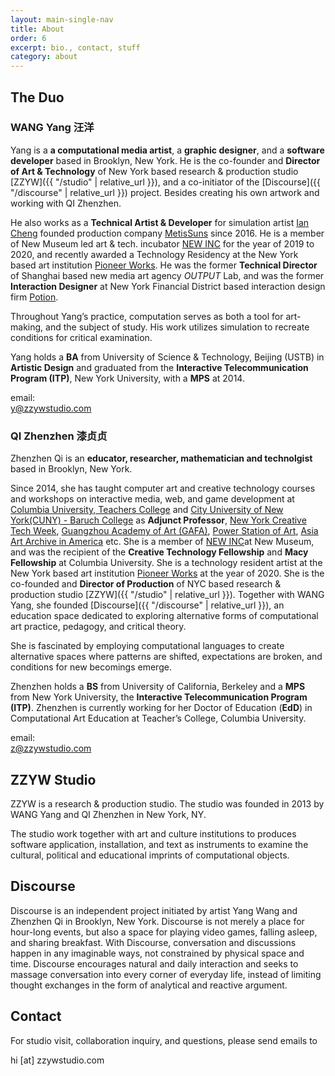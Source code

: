 ```yaml
---
layout: main-single-nav
title: About
order: 6
excerpt: bio., contact, stuff
category: about
---
```


## The Duo

### WANG Yang 汪洋

Yang is a **a computational media artist**, a **graphic designer**, and a **software developer** based in Brooklyn, New York. He is the co-founder and **Director of Art & Technology** of New York based research & production studio [ZZYW]({{ "/studio" | relative_url }}), and a co-initiator of the [Discourse]({{ "/discourse" | relative_url }}) project. Besides creating his own artwork and working with QI Zhenzhen.

He also works as a **Technical Artist & Developer** for simulation artist [Ian Cheng](http://iancheng.com/) founded production company [MetisSuns](http://metissuns.com/) since 2016. He is a member of New Museum led art & tech. incubator [NEW INC](https://www.newinc.org/) for the year of 2019 to 2020, and recently awarded a Technology Residency at the New York based art institution [Pioneer Works](https://pioneerworks.org/technology/). He was the former **Technical Director** of Shanghai based new media art agency *OUTPUT* Lab, and was the former **Interaction Designer** at New York Financial District based interaction design firm [Potion](https://www.potiondesign.com/).

Throughout Yang’s practice, computation serves as both a tool for art-making, and the subject of study. His work utilizes simulation to recreate conditions for critical examination.

Yang holds a **BA** from University of Science & Technology, Beijing (USTB) in **Artistic Design** and graduated from the **Interactive Telecommunication Program (ITP)**, New York University, with a **MPS** at 2014.

email:      
y@zzywstudio.com


### QI Zhenzhen 漆贞贞

Zhenzhen Qi is an **educator, researcher, mathematician and technolgist** based in Brooklyn, New York.

Since 2014, she has taught computer art and creative technology courses and workshops on interactive media, web, and game development at [Columbia University, Teachers College](https://www.tc.columbia.edu/) and [City University of New York(CUNY) - Baruch College](https://www.baruch.cuny.edu/wsas/academics/performing_arts/index.htm) as **Adjunct Professor**, [New York Creative Tech Week](http://creativetechweek.nyc/), [Guangzhou Academy of Art (GAFA)](https://www.wikiwand.com/en/Guangzhou_Academy_of_Fine_Arts), [Power Station of Art](http://powerstationofart.com/en/), [Asia Art Archive in America](http://www.aaa-a.org/) etc. She is a member of [NEW INC](https://www.newinc.org/)at New Museum, and was the recipient of the **Creative Technology Fellowship** and **Macy Fellowship** at Columbia University. She is a technology resident artist at the New York based art institution [Pioneer Works](https://pioneerworks.org/technology/) at the year of 2020. She is the co-founded and **Director of Production** of NYC based research & production studio [ZZYW]({{ "/studio" | relative_url }}). Together with WANG Yang, she founded [Discourse]({{ "/discourse" | relative_url }}), an education space dedicated to exploring alternative forms of computational art practice, pedagogy, and critical theory.

She is fascinated by employing computational languages to create alternative spaces where patterns are shifted, expectations are broken, and conditions for new becomings emerge.

Zhenzhen holds a **BS** from University of California, Berkeley and a **MPS** from New York University, the **Interactive Telecommunication Program (ITP)**. Zhenzhen is currently working for her Doctor of Education (**EdD**) in Computational Art Education at Teacher’s College, Columbia University.

email:      
z@zzywstudio.com



<!-- ### Exhibitions of WANG & QI


#### Group Exhibition

- 11/2019: ThingThingThing, The Creativity Machine @ National Museum of China, Beijing, China
- 11/2018 -> 03/2019: ThingThingThing “Bad Code” @ Power Station of Art (上海当代艺术博物馆), Shanghai, China
- 06/2018: ThingThingThing “On Collaboration” @ Macy Art Gallery, Teachers College, Columbia University, New York, NY, US
- 06/2018: PRISM “.Zip Season 2” @ 3LD Art & Technology Center, New York, NY , US
- 03/2018: The Creativity Machine “New Texture” @ Czong Institute for Contemporary Art Museum, South Korea
- 03/2018: The Black Box, Another Internet “Refest 2.0” @ La Mama Galleria, New York, NY, US
- 02/2018: TV Man “UNCOMPRESSED” @ 3LD Art & Technology Center, New York, NY, US
- 09/2017: The Mind Ocean, The Black Box, “Selfie” @ CultureHub, New York, NY, US
- 05/2016: The Mind Ocean, “Calm Before/After the Storm” @ BHQFU Gallery, Brooklyn, NY, US
- 08/2015: Zero “Governor’s Island Art Fair” @ Governor’s Island, New York, NY, US

#### Solo Exhibition

- 06/2016: LENNA @ Chinatown Soup, New York, NY, US
- 07/2016: The Mind Ocean, The Black Box, Sukhavati, Book of Happiness @ FL:EX Gallery, Shanghai, China
- 05/2015: The Introspection Game @ Laboratory Gallery, Spokane, WA, US -->



## ZZYW Studio

ZZYW is a research & production studio. The studio was founded in 2013 by WANG Yang and QI Zhenzhen in New York, NY.

The studio work together with art and culture institutions to produces software application, installation, and text as instruments to examine the cultural, political and educational imprints of computational objects.

## Discourse

Discourse is an independent project initiated by artist Yang Wang and Zhenzhen Qi in Brooklyn, New York. Discourse is not merely a place for hour-long events, but also a space for playing video games, falling asleep, and sharing breakfast. With Discourse, conversation and discussions happen in any imaginable ways, not constrained by physical space and time. Discourse encourages natural and daily interaction and seeks to massage conversation into every corner of everyday life, instead of limiting thought exchanges in the form of analytical and reactive argument.  


## Contact

For studio visit, collaboration inquiry, and questions, please send emails to

hi [at] zzywstudio.com
